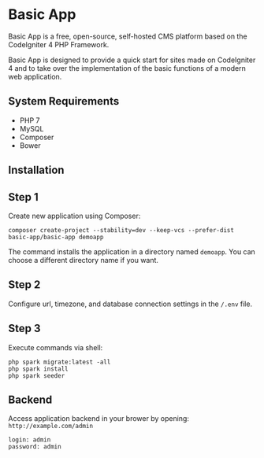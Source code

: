 Basic App
=========

Basic App is a free, open-source, self-hosted CMS platform based on the CodeIgniter 4 PHP Framework.

Basic App is designed to provide a quick start for sites made on CodeIgniter 4 and to take over the implementation of the basic functions of a modern web application.

## System Requirements

- PHP 7
- MySQL
- Composer
- Bower

## Installation

## Step 1

Create new application using Composer:

    composer create-project --stability=dev --keep-vcs --prefer-dist basic-app/basic-app demoapp
    
The command installs the application in a directory named `demoapp`.
You can choose a different directory name if you want.

## Step 2

Configure url, timezone, and database connection settings in the `/.env` file.

## Step 3

Execute commands via shell:

```
php spark migrate:latest -all
php spark install
php spark seeder
```

## Backend

Access application backend in your brower by opening: `http://example.com/admin`
```
login: admin
password: admin
```
